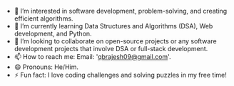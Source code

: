 - 👀 I’m interested in software development, problem-solving, and creating efficient algorithms.
- 🌱 I’m currently learning Data Structures and Algorithms (DSA), Web development, and Python.
- 💞️ I’m looking to collaborate on open-source projects or any software development projects that involve DSA or full-stack development.
- 📫 How to reach me: Email: 'qbrajesh09@gmail.com'.
- 😄 Pronouns: He/Him.
- ⚡ Fun fact: I love coding challenges and solving puzzles in my free time!
<!---
brajesh-kumar09/brajesh-kumar09 is a ✨ special ✨ repository because its `README.md` (this file) appears on your GitHub profile.
You can click the Preview link to take a look at your changes.
--->
